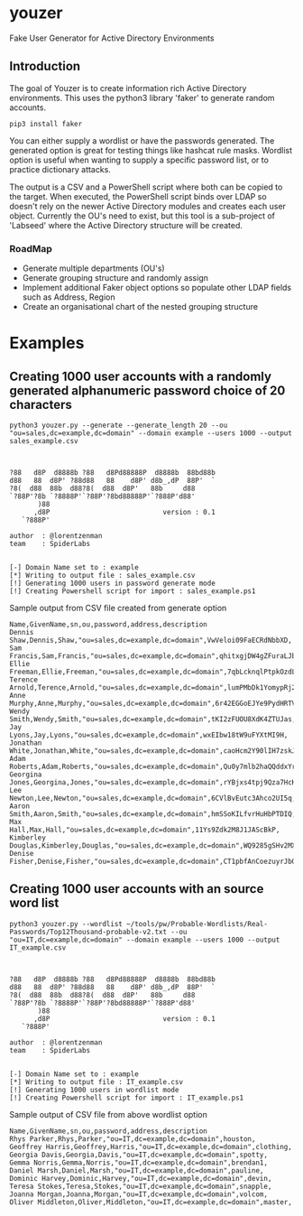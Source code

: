 # youzer
Fake User Generator for Active Directory Environments

## Introduction

The goal of Youzer is to create information rich Active Directory environments.
This uses the python3 library 'faker' to generate random accounts. 
```
pip3 install faker
```

You can either supply a wordlist or have the passwords generated. The generated option is great for testing things like hashcat rule masks. Wordlist option is useful when wanting to supply a specific password list, or to practice dictionary attacks.

The output is a CSV and a PowerShell script where both can be copied to the target. When executed, the PowerShell script binds over LDAP so doesn't rely on the newer Active Directory modules and creates each user object. Currently the OU's need to exist, but this tool is a sub-project of 'Labseed' where the Active Directory structure will be created.

### RoadMap

* Generate multiple departments (OU's)
* Generate grouping structure and randomly assign
* Implement additional Faker object options so populate other LDAP fields such as Address, Region
* Create an organisational chart of the nested grouping structure


# Examples

## Creating 1000 user accounts with a randomly generated alphanumeric password choice of 20 characters

```
python3 youzer.py --generate --generate_length 20 --ou "ou=sales,dc=example,dc=domain" --domain example --users 1000 --output sales_example.csv



?88   d8P  d8888b ?88   d8Pd88888P  d8888b  88bd88b
d88   88  d8P' ?88d88   88    d8P' d8b_,dP  88P'  `
?8(  d88  88b  d88?8(  d88  d8P'   88b     d88
`?88P'?8b `?8888P'`?88P'?8bd88888P'`?888P'd88'
       )88
      ,d8P                            version : 0.1
   `?888P'

author  : @lorentzenman
team    : SpiderLabs


[-] Domain Name set to : example
[*] Writing to output file : sales_example.csv
[!] Generating 1000 users in password generate mode
[!] Creating Powershell script for import : sales_example.ps1

```

Sample output from CSV file created from generate option

```
Name,GivenName,sn,ou,password,address,description
Dennis Shaw,Dennis,Shaw,"ou=sales,dc=example,dc=domain",VwVeloi09FaECRdNbbXD,
Sam Francis,Sam,Francis,"ou=sales,dc=example,dc=domain",qhitxgjDW4gZFuraLJbB,
Ellie Freeman,Ellie,Freeman,"ou=sales,dc=example,dc=domain",7qbLcknqlPtpkOzdLyw3,
Terence Arnold,Terence,Arnold,"ou=sales,dc=example,dc=domain",lumPMbDk1YomypRj26by,
Anne Murphy,Anne,Murphy,"ou=sales,dc=example,dc=domain",6r42EGGoEJYe9PydHRTV,
Wendy Smith,Wendy,Smith,"ou=sales,dc=example,dc=domain",tKI2zFUOU8XdK4ZTUJas,
Jay Lyons,Jay,Lyons,"ou=sales,dc=example,dc=domain",wxEIbw18tW9uFYXtMI9H,
Jonathan White,Jonathan,White,"ou=sales,dc=example,dc=domain",caoHcm2Y90lIH7zskJYr,
Adam Roberts,Adam,Roberts,"ou=sales,dc=example,dc=domain",Qu0y7mlb2haQQddxYrcN,
Georgina Jones,Georgina,Jones,"ou=sales,dc=example,dc=domain",rYBjxs4tpj9Qza7HcKYI,
Lee Newton,Lee,Newton,"ou=sales,dc=example,dc=domain",6CVlBvEutc3Ahco2UI5q,
Aaron Smith,Aaron,Smith,"ou=sales,dc=example,dc=domain",hmSSoKILfvrHuHbPTDIQ,
Max Hall,Max,Hall,"ou=sales,dc=example,dc=domain",11Ys9Zdk2M8J1JAScBkP,
Kimberley Douglas,Kimberley,Douglas,"ou=sales,dc=example,dc=domain",WQ9285gSHv2MXkwoLYlg,
Denise Fisher,Denise,Fisher,"ou=sales,dc=example,dc=domain",CT1pbfAnCoezuyrJbQX9,

```




## Creating 1000 user accounts with an source word list

```
python3 youzer.py --wordlist ~/tools/pw/Probable-Wordlists/Real-Passwords/Top12Thousand-probable-v2.txt --ou "ou=IT,dc=example,dc=domain" --domain example --users 1000 --output IT_example.csv 



?88   d8P  d8888b ?88   d8Pd88888P  d8888b  88bd88b
d88   88  d8P' ?88d88   88    d8P' d8b_,dP  88P'  `
?8(  d88  88b  d88?8(  d88  d8P'   88b     d88
`?88P'?8b `?8888P'`?88P'?8bd88888P'`?888P'd88'
       )88
      ,d8P                            version : 0.1
   `?888P'

author  : @lorentzenman
team    : SpiderLabs


[-] Domain Name set to : example
[*] Writing to output file : IT_example.csv
[!] Generating 1000 users in wordlist mode
[!] Creating Powershell script for import : IT_example.ps1

```

Sample output of CSV file from above wordlist option

```
Name,GivenName,sn,ou,password,address,description
Rhys Parker,Rhys,Parker,"ou=IT,dc=example,dc=domain",houston,
Geoffrey Harris,Geoffrey,Harris,"ou=IT,dc=example,dc=domain",clothing,
Georgia Davis,Georgia,Davis,"ou=IT,dc=example,dc=domain",spotty,
Gemma Norris,Gemma,Norris,"ou=IT,dc=example,dc=domain",brendan1,
Daniel Marsh,Daniel,Marsh,"ou=IT,dc=example,dc=domain",pauline,
Dominic Harvey,Dominic,Harvey,"ou=IT,dc=example,dc=domain",devin,
Teresa Stokes,Teresa,Stokes,"ou=IT,dc=example,dc=domain",snapple,
Joanna Morgan,Joanna,Morgan,"ou=IT,dc=example,dc=domain",volcom,
Oliver Middleton,Oliver,Middleton,"ou=IT,dc=example,dc=domain",master,

```
